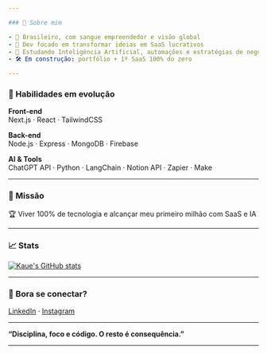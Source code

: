 ```yaml
---

### 🚀 Sobre mim

- 📍 Brasileiro, com sangue empreendedor e visão global  
- 🔨 Dev focado em transformar ideias em SaaS lucrativos  
- 🧠 Estudando Inteligência Artificial, automações e estratégias de negócios  
- 🛠️ Em construção: portfólio + 1º SaaS 100% do zero  

---
```


### 💼 Habilidades em evolução

**Front-end**  
Next.js · React · TailwindCSS  

**Back-end**  
Node.js · Express · MongoDB · Firebase  

**AI & Tools**  
ChatGPT API · Python · LangChain · Notion API · Zapier · Make  

---

### 🧭 Missão

🏆 Viver 100% de tecnologia e alcançar meu primeiro milhão com SaaS e IA  

---

### 📈 Stats

[![Kaue's GitHub stats](https://github-readme-stats.vercel.app/api?username=devkaueveiga&show_icons=true&theme=radical)](https://github.com/devkaueveiga)

---

### 🤝 Bora se conectar?

[LinkedIn](https://www.linkedin.com/in/kauê-veiga-10ba6614a/) · [Instagram](https://www.instagram.com/kaue_veiga?igsh=MTdqdDk5aHNpNXBmcA%3D%3D&utm_source=qr)

---

**“Disciplina, foco e código. O resto é consequência.”**

---
